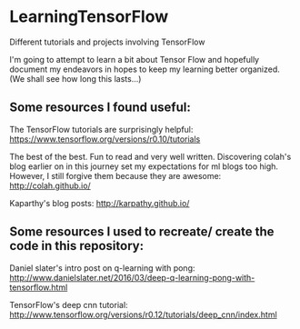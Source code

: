 # LearningTensorFlow
Different tutorials and projects involving TensorFlow


I'm going to attempt to learn a bit about Tensor Flow and hopefully document my endeavors in hopes to keep my learning better organized. (We shall see how long this lasts...)


## Some resources I found useful: 

The TensorFlow tutorials are surprisingly helpful: https://www.tensorflow.org/versions/r0.10/tutorials 

The best of the best. Fun to read and very well written. Discovering colah's blog earlier on in this journey set my expectations for ml blogs too high. However, I still forgive them because they are awesome: http://colah.github.io/

Kaparthy's blog posts: http://karpathy.github.io/

## Some resources I used to recreate/ create the code in this repository: 

Daniel slater's intro post on q-learning with pong: http://www.danielslater.net/2016/03/deep-q-learning-pong-with-tensorflow.html

TensorFlow's deep cnn tutorial: http://www.tensorflow.org/versions/r0.12/tutorials/deep_cnn/index.html 


